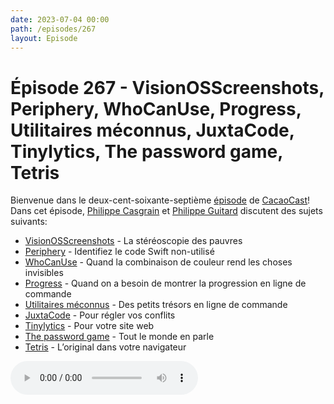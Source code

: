 ```yaml
---
date: 2023-07-04 00:00
path: /episodes/267
layout: Episode
---
```

# Épisode 267 - VisionOSScreenshots, Periphery, WhoCanUse, Progress, Utilitaires méconnus, JuxtaCode, Tinylytics, The password game, Tetris
<p>Bienvenue dans le deux-cent-soixante-septi&egrave;me&nbsp;<a href="https://cacaocast.com/media/cacaocast_267.mp3" title="CacaoCast Episode 267">épisode</a> de <a href="https://mastodon.world/@cacaocast" title="CacaoCast sur Mastodon.world">CacaoCast</a>! Dans cet épisode, <a href="https://mastodon.social/@philippec" title="Philippe Casgrain sur Mastodon.social">Philippe Casgrain</a> et <a href="https://mastodon.social/@philippeguitard" title="Philippe Guitard sur Mastodon.social">Philippe Guitard</a> discutent des sujets suivants:</p>
<ul>
<li><a href="https://github.com/zhuowei/VisionOSStereoScreenshots" title="VisionOSScreenshots">VisionOSScreenshots</a> - La stéréoscopie des pauvres</li>
<li><a href="https://github.com/peripheryapp/periphery" title="Periphery">Periphery</a> - Identifiez le code Swift non-utilisé</li>
<li><a href="https://www.whocanuse.com" title="WhoCanUse">WhoCanUse</a> - Quand la combinaison de couleur rend les choses invisibles</li>
<li><a href="https://github.com/jkandzi/Progress.swift" title="Progress">Progress</a> - Quand on a besoin de montrer la progression en ligne de commande</li>
<li><a href="https://saurabhs.org/advanced-macos-commands" title="Utilitaires méconnus">Utilitaires méconnus</a> - Des petits trésors en ligne de commande</li>
<li><a href="https://juxtacode.app" title="JuxtaCode">JuxtaCode</a> - Pour régler vos conflits</li>
<li><a href="https://tinylytics.app" title="Tinylytics">Tinylytics</a> - Pour votre site web</li>
<li><a href="https://neal.fun/password-game/" title="The password game">The password game</a> - Tout le monde en parle</li>
<li><a href="https://tetris.com/tetris-e60/" title="Tetris">Tetris</a> - L’original dans votre navigateur</li>
</ul>
<p><audio controls><source src="https://cacaocast.com/media/cacaocast_267.mp3" type="audio/mpeg"><source src="https://cacaocast.com/media/cacaocast_267.mp3" type="audio/mp4">Votre navigateur ne supporte pas l'élément audio / Your browser does not support the audio element.</audio></p>
